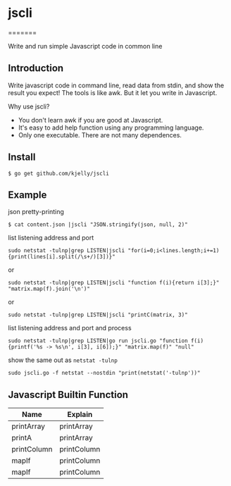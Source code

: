 # jscli
=======

Write and run simple Javascript code in common line

Introduction
------------

Write javascript code in command line, read data from stdin, and show the result you expect!
The tools is like awk. But it let you write in Javascript.

Why use jscli?

- You don't learn awk if you are good at Javascript.
- It's easy to add help function using any programming language.
- Only one executable. There are not many dependences.


Install
-------

```
$ go get github.com/kjelly/jscli
```


Example
-------

json pretty-printing

```
$ cat content.json |jscli "JSON.stringify(json, null, 2)"
```

list listening address and port

```
sudo netstat -tulnp|grep LISTEN|jscli "for(i=0;i<lines.length;i+=1){print(lines[i].split(/\s+/)[3])}"
```
or

```
sudo netstat -tulnp|grep LISTEN|jscli "function f(i){return i[3];}" "matrix.map(f).join('\n')"
```
or

```
sudo netstat -tulnp|grep LISTEN|jscli "printC(matrix, 3)"
```

list listening address and port and process

```
sudo netstat -tulnp|grep LISTEN|go run jscli.go "function f(i){printf('%s -> %s\n', i[3], i[6]);}" "matrix.map(f)" "null"
```


show the same out as `netstat -tulnp`
```
sudo jscli.go -f netstat --nostdin "print(netstat('-tulnp'))"
```

Javascript Builtin Function
---------------------------

Name | Explain
---- | -------
printArray | printArray
printA | printArray
printColumn | printColumn
mapIf | printColumn
mapIf | printColumn


